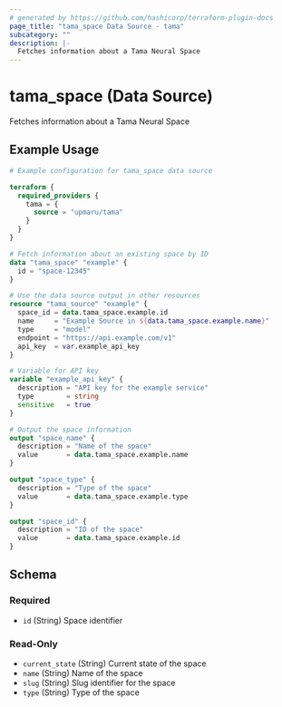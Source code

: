 ```yaml
---
# generated by https://github.com/hashicorp/terraform-plugin-docs
page_title: "tama_space Data Source - tama"
subcategory: ""
description: |-
  Fetches information about a Tama Neural Space
---
```


# tama_space (Data Source)

Fetches information about a Tama Neural Space

## Example Usage

```terraform
# Example configuration for tama_space data source

terraform {
  required_providers {
    tama = {
      source = "upmaru/tama"
    }
  }
}

# Fetch information about an existing space by ID
data "tama_space" "example" {
  id = "space-12345"
}

# Use the data source output in other resources
resource "tama_source" "example" {
  space_id = data.tama_space.example.id
  name     = "Example Source in ${data.tama_space.example.name}"
  type     = "model"
  endpoint = "https://api.example.com/v1"
  api_key  = var.example_api_key
}

# Variable for API key
variable "example_api_key" {
  description = "API key for the example service"
  type        = string
  sensitive   = true
}

# Output the space information
output "space_name" {
  description = "Name of the space"
  value       = data.tama_space.example.name
}

output "space_type" {
  description = "Type of the space"
  value       = data.tama_space.example.type
}

output "space_id" {
  description = "ID of the space"
  value       = data.tama_space.example.id
}
```

<!-- schema generated by tfplugindocs -->
## Schema

### Required

- `id` (String) Space identifier

### Read-Only

- `current_state` (String) Current state of the space
- `name` (String) Name of the space
- `slug` (String) Slug identifier for the space
- `type` (String) Type of the space
